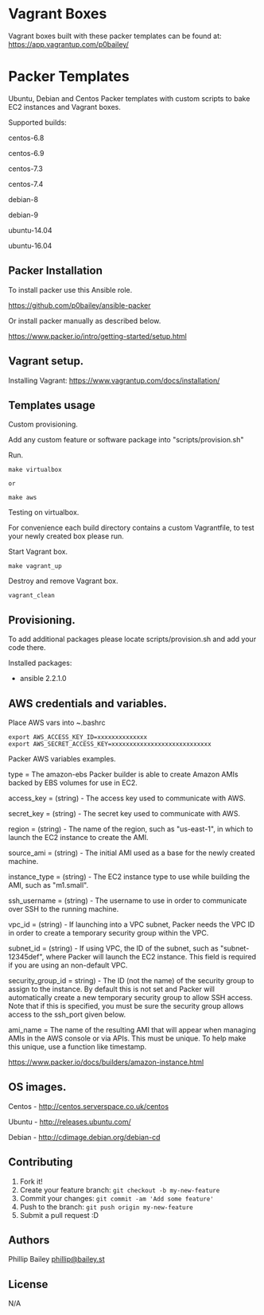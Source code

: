 # Vagrant Boxes

Vagrant boxes built with these packer templates can be found at: https://app.vagrantup.com/p0bailey/


# Packer Templates

Ubuntu, Debian and  Centos Packer templates with custom  scripts to bake EC2 instances and Vagrant boxes.

Supported builds:

centos-6.8

centos-6.9

centos-7.3

centos-7.4

debian-8

debian-9

ubuntu-14.04

ubuntu-16.04


## Packer Installation

To install packer use this Ansible role.

https://github.com/p0bailey/ansible-packer

Or install packer manually as described below.

 https://www.packer.io/intro/getting-started/setup.html

## Vagrant setup.

Installing Vagrant: https://www.vagrantup.com/docs/installation/

## Templates usage

Custom provisioning.

Add any custom feature or software package into "scripts/provision.sh"

Run.

```
make virtualbox

or

make aws

```

Testing on virtualbox.

For convenience each build directory contains a custom Vagrantfile,
to test your newly created box please run.

Start Vagrant box.

```
make vagrant_up
```

Destroy and remove Vagrant box.

```
vagrant_clean
```

## Provisioning.

To add additional packages please locate scripts/provision.sh and add your code there.

Installed packages:

- ansible 2.2.1.0


## AWS credentials and variables.

Place AWS vars into ~.bashrc

```
export AWS_ACCESS_KEY_ID=xxxxxxxxxxxxxx
export AWS_SECRET_ACCESS_KEY=xxxxxxxxxxxxxxxxxxxxxxxxxxxx
```

Packer AWS variables examples.

type = The amazon-ebs Packer builder is able to create Amazon AMIs backed by
EBS volumes for use in EC2.

access_key = (string) - The access key used to communicate with AWS.

secret_key = (string) - The secret key used to communicate with AWS.

region = (string) - The name of the region, such as "us-east-1", in which
to launch the EC2 instance to create the AMI.

source_ami = (string) - The initial AMI used as a base for the newly created
machine.

instance_type = (string) - The EC2 instance type to use while building the AMI,
such as "m1.small".

ssh_username = (string) - The username to use in order to communicate over SSH
to the running machine.

vpc_id = (string) - If launching into a VPC subnet, Packer needs the VPC ID in
order to create a temporary security group within the VPC.

subnet_id = (string) - If using VPC, the ID of the subnet, such as "subnet-12345def",
where Packer will launch the EC2 instance. This field is required if you are using
an non-default VPC.

security_group_id = string) - The ID (not the name) of the security group to assign
to the instance. By default this is not set and Packer will automatically create a
new temporary security group to allow SSH access. Note that if this is specified,
you must be sure the security group allows access to the ssh_port given below.

ami_name =  The name of the resulting AMI that will appear when managing AMIs in
the AWS console or via APIs. This must be unique. To help make this unique, use
a function like timestamp.


https://www.packer.io/docs/builders/amazon-instance.html

## OS images.

Centos - http://centos.serverspace.co.uk/centos

Ubuntu - http://releases.ubuntu.com/

Debian - http://cdimage.debian.org/debian-cd


## Contributing

1. Fork it!
2. Create your feature branch: `git checkout -b my-new-feature`
3. Commit your changes: `git commit -am 'Add some feature'`
4. Push to the branch: `git push origin my-new-feature`
5. Submit a pull request :D



## Authors

Phillip Bailey <phillip@bailey.st>

## License

N/A
